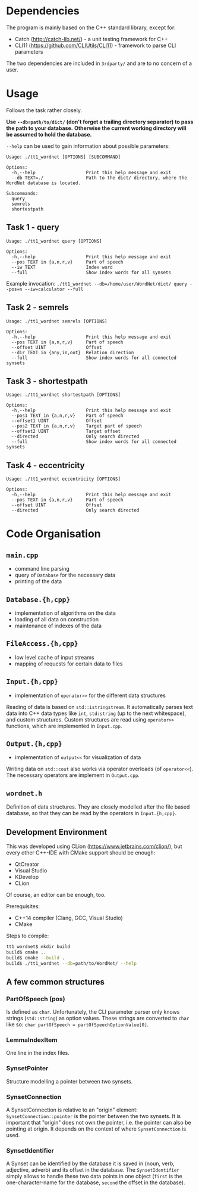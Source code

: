 # Dependencies

The program is mainly based on the C++ standard library, except for:
* Catch (http://catch-lib.net/) - a unit testing framework for C++
* CLI11 (https://github.com/CLIUtils/CLI11) - framework to parse CLI parameters

The two dependencies are included in `3rdparty/` and are to no concern of a user.

# Usage

Follows the task rather closely.

**Use `--db=path/to/dict/` (don't forget a trailing directory separator) to pass the path to your database.**
**Otherwise the current working directory will be assumed to hold the database.**

`--help` can be used to gain information about possible parameters:
```
Usage: ./tt1_wordnet [OPTIONS] [SUBCOMMAND]

Options:
  -h,--help                   Print this help message and exit
  --db TEXT=./                Path to the dict/ directory, where the WordNet database is located.

Subcommands:
  query                       
  semrels                     
  shortestpath
```

## Task 1 - query
```
Usage: ./tt1_wordnet query [OPTIONS]

Options:
  -h,--help                   Print this help message and exit
  --pos TEXT in {a,n,r,v}     Part of speech
  --iw TEXT                   Index word
  --full                      Show index words for all synsets

```

Example invocation: `./tt1_wordnet --db=/home/user/WordNet/dict/ query --pos=n --iw=calculator --full`

## Task 2 - semrels
```
Usage: ./tt1_wordnet semrels [OPTIONS]

Options:
  -h,--help                   Print this help message and exit
  --pos TEXT in {a,n,r,v}     Part of speech
  --offset UINT               Offset
  --dir TEXT in {any,in,out}  Relation direction
  --full                      Show index words for all connected synsets

```

## Task 3 - shortestpath
```
Usage: ./tt1_wordnet shortestpath [OPTIONS]

Options:
  -h,--help                   Print this help message and exit
  --pos1 TEXT in {a,n,r,v}    Part of speech
  --offset1 UINT              Offset
  --pos2 TEXT in {a,n,r,v}    Target part of speech
  --offset2 UINT              Target offset
  --directed                  Only search directed
  --full                      Show index words for all connected synsets
```

## Task 4 - eccentricity
```
Usage: ./tt1_wordnet eccentricity [OPTIONS]

Options:
  -h,--help                   Print this help message and exit
  --pos TEXT in {a,n,r,v}     Part of speech
  --offset UINT               Offset
  --directed                  Only search directed
```

# Code Organisation

## `main.cpp`
* command line parsing
* query of `Database` for the necessary data
* printing of the data

## `Database.{h,cpp}`
* implementation of algorithms on the data
* loading of all data on construction
* maintenance of indexes of the data

## `FileAccess.{h,cpp}`
* low level cache of input streams
* mapping of requests for certain data to files

## `Input.{h,cpp}`
* implementation of `operator>>` for the different data structures

Reading of data is based on `std::istringstream`. It automatically parses text data into
C++ data types like `int`, `std:string` (up to the next whitespace), and custom structures.
Custom structures are read using `operator>>` functions, which are implemented in `Input.cpp`.

## `Output.{h,cpp}`
* implementation of `output<<` for visualization of data

Writing data on `std::cout` also works via operator overloads (of `operator<<`). The necessary operators
are implement in `Output.cpp`.

## `wordnet.h`
Definition of data structures. They are closely modelled after the file based database, so that they
can be read by the operators in `Input.{h,cpp}`.

## Development Environment
This was developed using CLion (https://www.jetbrains.com/clion/), but every other C++-IDE with CMake
support should be enough:
- QtCreator
- Visual Studio
- KDevelop
- CLion

Of course, an editor can be enough, too.

Prerequisites:
- C++14 compiler (Clang, GCC, Visual Studio)
- CMake

Steps to compile:
```bash
tt1_wordnet$ mkdir build
build$ cmake ..
build$ cmake --build .
build$ ./tt1_wordnet --db=path/to/WordNet/ --help
```

## A few common structures

### PartOfSpeech (pos)
Is defined as `char`. Unfortunately, the CLI parameter parser only knows strings (`std::string`) as option values.
These strings are converted to `char` like so: `char partOfSpeech = partOfSpeechOptionValue[0]`.

### LemmaIndexItem
One line in the index files.

### SynsetPointer
Structure modelling a pointer between two synsets.

### SynsetConnection
A SynsetConnection is relative to an "origin" element: `SynsetConnection::pointer` is the pointer between the
two synsets. It is important that "origin" does not own the pointer, i.e. the pointer can also be pointing at origin.
It depends on the context of where `SynsetConnection` is used.

### SynsetIdentifier
A Synset can be identified by the database it is saved in (noun, verb, adjective, adverb) and its offset in the database.
The `SynsetIdentifier` simply allows to handle these two data points in one object (`first` is the one-character-name for
the database, `second` the offset in the database).